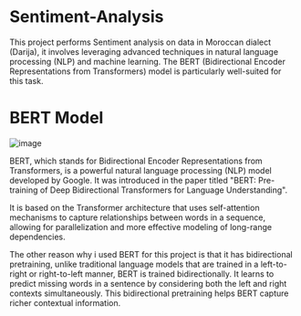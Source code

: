 # Sentiment-Analysis
This project performs Sentiment analysis on data in Moroccan dialect (Darija), it involves leveraging advanced techniques in natural language processing (NLP) and machine learning. The BERT (Bidirectional Encoder Representations from Transformers) model is particularly well-suited for this task.

# BERT Model
![image](https://github.com/boukhdimiMeryem/Sentiment-Analysis/assets/93484500/9cd7d09f-1ec0-48ab-a3a9-678c42e07b9d)

BERT, which stands for Bidirectional Encoder Representations from Transformers, is a powerful natural language processing (NLP) model developed by Google. It was introduced in the paper titled "BERT: Pre-training of Deep Bidirectional Transformers for Language Understanding".

It is based on the Transformer architecture that uses self-attention mechanisms to capture relationships between words in a sequence, allowing for parallelization and more effective modeling of long-range dependencies.

The other reason why i used BERT for this project is that it has bidirectional pretraining, unlike traditional language models that are trained in a left-to-right or right-to-left manner, BERT is trained bidirectionally. It learns to predict missing words in a sentence by considering both the left and right contexts simultaneously. This bidirectional pretraining helps BERT capture richer contextual information.

